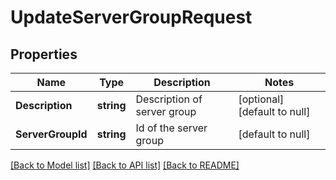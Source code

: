 # UpdateServerGroupRequest

## Properties
Name | Type | Description | Notes
------------ | ------------- | ------------- | -------------
**Description** | **string** | Description of server group | [optional] [default to null]
**ServerGroupId** | **string** | Id of the server group | [default to null]

[[Back to Model list]](../README.md#documentation-for-models) [[Back to API list]](../README.md#documentation-for-api-endpoints) [[Back to README]](../README.md)


